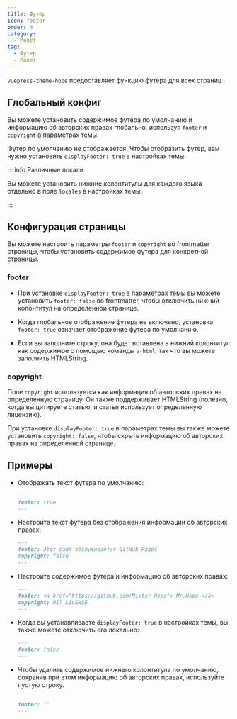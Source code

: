```yaml
---
title: Футер
icon: footer
order: 4
category:
  - Макет
tag:
  - Футер
  - Макет
---
```


`vuepress-theme-hope` предоставляет функцию футера для всех страниц <Badge text="Конфигурация страницы поддержки" />.

<!-- more -->

## Глобальный конфиг

Вы можете установить содержимое футера по умолчанию и информацию об авторских правах глобально, используя `footer` и `copyright` в параметрах темы.

Футер по умолчанию не отображается. Чтобы отобразить футер, вам нужно установить `displayFooter: true` в настройках темы.

::: info Различные локали

Вы можете установить нижние колонтитулы для каждого языка отдельно в поле `locales` в настройках темы.

:::

## Конфигурация страницы

Вы можете настроить параметры `footer` и `copyright` во frontmatter страницы, чтобы установить содержимое футера для конкретной страницы.

### footer

- При установке `displayFooter: true` в параметрах темы вы можете установить `footer: false` во frontmatter, чтобы отключить нижний колонтитул на определенной странице.

- Когда глобальное отображение футера не включено, установка `footer: true` означает отображение футера по умолчанию.

- Если вы заполните строку, она будет вставлена в нижний колонтитул как содержимое с помощью команды `v-html`, так что вы можете заполнить HTMLString.

### copyright

Поле `copyright` используется как информация об авторских правах на определенную страницу. Он также поддерживает HTMLString (полезно, когда вы цитируете статью, и статья использует определенную лицензию).

При установке `displayFooter: true` в параметрах темы вы также можете установить `copyright: false`, чтобы скрыть информацию об авторских правах на определенной странице.

## Примеры

- Отображать текст футера по умолчанию:

  ```md
  ---
  footer: true
  ---
  ```

- Настройте текст футера без отображения информации об авторских правах:

  ```md
  ---
  footer: Этот сайт обслуживается GitHub Pages
  copyright: false
  ---
  ```

- Настройте содержимое футера и информацию об авторских правах:

  ```md
  ---
  footer: <a href="https://github.com/Mister-Hope"> Mr.Hope </a>
  copyright: MIT LICENSE
  ---
  ```

- Когда вы устанавливаете `displayFooter: true` в настройках темы, вы также можете отключить его локально:

  ```md
  ---
  footer: false
  ---
  ```

- Чтобы удалить содержимое нижнего колонтитула по умолчанию, сохранив при этом информацию об авторских правах, используйте пустую строку.

  ```md
  ---
  footer: ""
  ---
  ```
